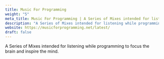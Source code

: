 ```yaml
---
title: Music For Programming
weight: "5"
meta_title: Music For Programming | A Series of Mixes intended for listening while programming to focus the brain and inspire the mind.
description: "A Series of Mixes intended for listening while programming to focus the brain and inspire the mind."
website: https://musicforprogramming.net/latest/
draft: false
---
```


A Series of Mixes intended for listening while programming to focus the brain and inspire the mind.
